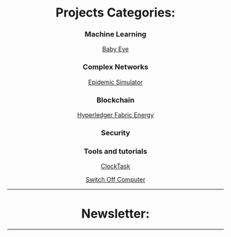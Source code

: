 <p align="center">
  <h1 align="center">    
    Projects Categories:
  </h1>
  <div align="center">
  <h3>Machine Learning</h3>
      <p><a href="babyeye.html">Baby Eye</a></p>      
  <h3>Complex Networks</h3>
      <p><a href="epidemic-simulator.html">Epidemic Simulator</a></p>
  <h3>Blockchain</h3>
      <p><a href="hyperledger.html">Hyperledger Fabric Energy</a></p>
   <h3>Security</h3>
   <h3>Tools and tutorials</h3>
      <p><a href="clocktask.html">ClockTask</a></p>
      <p><a href="switchoff.html">Switch Off Computer</a></p>  
  </div>
  
  * * * 
  
  <h1 align="center">    
    Newsletter:
  </h1>
</p>

* * * 

